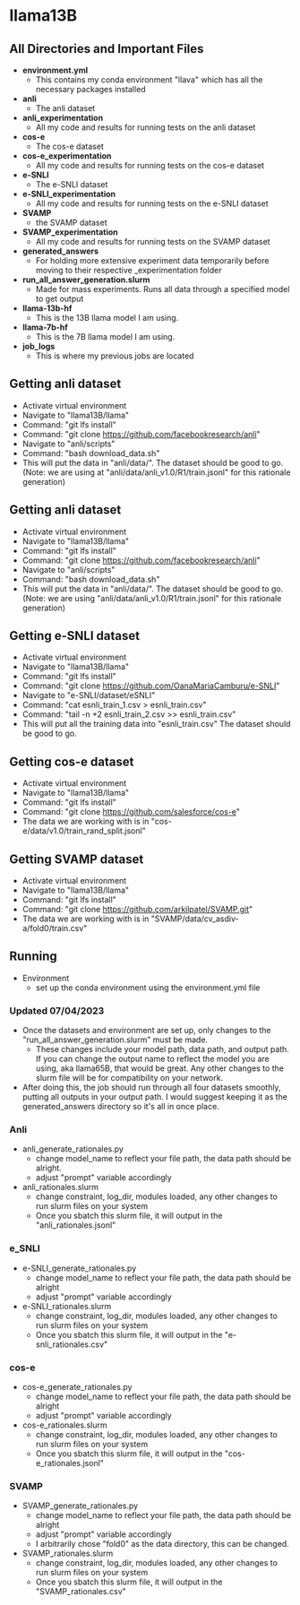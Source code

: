 # llama13B

## All Directories and Important Files
- __environment.yml__
  - This contains my conda environment "llava" which has all the necessary packages installed
- __anli__
  - The anli dataset
- __anli_experimentation__
  - All my code and results for running tests on the anli dataset
- __cos-e__
  - The cos-e dataset
- __cos-e_experimentation__
  - All my code and results for running tests on the cos-e dataset
- __e-SNLI__
  - The e-SNLI dataset
- __e-SNLI_experimentation__
  - All my code and results for running tests on the e-SNLI dataset
- __SVAMP__
  - the SVAMP dataset
- __SVAMP_experimentation__
  - All my code and results for running tests on the SVAMP dataset
- __generated_answers__
  - For holding more extensive experiment data temporarily before moving to their respective _experimentation folder
- __run_all_answer_generation.slurm__
  - Made for mass experiments. Runs all data through a specified model to get output
- __llama-13b-hf__
  - This is the 13B llama model I am using.
- __llama-7b-hf__
  - This is the 7B llama model I am using.
- __job_logs__
  - This is where my previous jobs are located

## Getting anli dataset
- Activate virtual environment
- Navigate to "llama13B/llama"
- Command: "git lfs install"
- Command: "git clone https://github.com/facebookresearch/anli"
- Navigate to "anli/scripts"
- Command: "bash download_data.sh"
- This will put the data in "anli/data/". The dataset should be good to go. (Note: we are using at "anli/data/anli_v1.0/R1/train.jsonl" for this rationale generation)

## Getting anli dataset
- Activate virtual environment
- Navigate to "llama13B/llama"
- Command: "git lfs install"
- Command: "git clone https://github.com/facebookresearch/anli"
- Navigate to "anli/scripts"
- Command: "bash download_data.sh"
- This will put the data in "anli/data/". The dataset should be good to go. (Note: we are using "anli/data/anli_v1.0/R1/train.jsonl" for this rationale generation)

## Getting e-SNLI dataset
- Activate virtual environment
- Navigate to "llama13B/llama"
- Command: "git lfs install"
- Command: "git clone https://github.com/OanaMariaCamburu/e-SNLI"
- Navigate to "e-SNLI/dataset/eSNLI"
- Command: "cat esnli_train_1.csv > esnli_train.csv"
- Command: "tail -n +2 esnli_train_2.csv >> esnli_train.csv"
- This will put all the training data into "esnli_train.csv" The dataset should be good to go.

## Getting cos-e dataset
- Activate virtual environment
- Navigate to "llama13B/llama"
- Command: "git lfs install"
- Command: "git clone https://github.com/salesforce/cos-e"
- The data we are working with is in "cos-e/data/v1.0/train_rand_split.jsonl"

## Getting SVAMP dataset
- Activate virtual environment
- Navigate to "llama13B/llama"
- Command: "git lfs install"
- Command: "git clone https://github.com/arkilpatel/SVAMP.git"
- The data we are working with is in "SVAMP/data/cv_asdiv-a/fold0/train.csv"

## Running
- Environment
  - set up the conda environment using the environment.yml file
### Updated 07/04/2023
- Once the datasets and environment are set up, only changes to the "run_all_answer_generation.slurm" must be made.
  - These changes include your model path, data path, and output path. If you can change the output name to reflect the model you are using, aka llama65B, that would be great. Any other changes to the slurm file will be for compatibility on your network.
- After doing this, the job should run through all four datasets smoothly, putting all outputs in your output path. I would suggest keeping it as the generated_answers directory so it's all in once place.

### Anli
- anli_generate_rationales.py
  - change model_name to reflect your file path, the data path should be alright.
  - adjust "prompt" variable accordingly
- anli_rationales.slurm
  - change constraint, log_dir, modules loaded, any other changes to run slurm files on your system
  - Once you sbatch this slurm file, it will output in the "anli_rationales.jsonl"
### e_SNLI
- e-SNLI_generate_rationales.py
  - change model_name to reflect your file path, the data path should be alright
  - adjust "prompt" variable accordingly
- e-SNLI_rationales.slurm
  - change constraint, log_dir, modules loaded, any other changes to run slurm files on your system
  - Once you sbatch this slurm file, it will output in the "e-snli_rationales.csv"
### cos-e
- cos-e_generate_rationales.py
  - change model_name to reflect your file path, the data path should be alright
  - adjust "prompt" variable accordingly
- cos-e_rationales.slurm
  - change constraint, log_dir, modules loaded, any other changes to run slurm files on your system
  - Once you sbatch this slurm file, it will output in the "cos-e_rationales.jsonl"
### SVAMP
- SVAMP_generate_rationales.py
  - change model_name to reflect your file path, the data path should be alright
  - adjust "prompt" variable accordingly
  - I arbitrarily chose "fold0" as the data directory, this can be changed.
- SVAMP_rationales.slurm
  - change constraint, log_dir, modules loaded, any other changes to run slurm files on your system
  - Once you sbatch this slurm file, it will output in the "SVAMP_rationales.csv"
